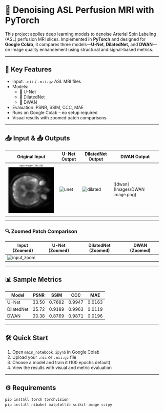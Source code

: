 # 🧠 Denoising ASL Perfusion MRI with PyTorch

This project applies deep learning models to denoise Arterial Spin Labeling (ASL) perfusion MRI slices. Implemented in **PyTorch** and designed for **Google Colab**, it compares three models—**U-Net**, **DilatedNet**, and **DWAN**—on image quality enhancement using structural and signal-based metrics.

---

## 🚀 Key Features
- Input: `.nii` / `.nii.gz` ASL MRI files
- Models:
  - 🔹 U-Net
  - 🔹 DilatedNet
  - 🔹 DWAN
- Evaluation: PSNR, SSIM, CCC, MAE
- Runs on Google Colab – no setup required
- Visual results with zoomed patch comparisons

---

## 📥 Input & 📤 Outputs

| Original Input | U-Net Output | DilatedNet Output | DWAN Output |
|----------------|--------------|-------------------|-------------|
| ![input](Images/input_image.png) | ![unet](images/unet_output.png) | ![dilated](images/dilatednet_output.png) | ![dwan](Images/DWAN image.png)|

---

### 🔍 Zoomed Patch Comparison

| Input (Zoomed) | U-Net (Zoomed) | DilatedNet (Zoomed) | DWAN (Zoomed) |
|----------------|----------------|----------------------|----------------|
| ![input_zoom](images/input_zoom.png) |

---

## 📊 Sample Metrics

| Model       | PSNR   | SSIM   | CCC    | MAE     |
|-------------|--------|--------|--------|---------|
| U-Net       | 33.50  | 0.7692 | 0.9947 | 0.0163  |
| DilatedNet  | 35.72  | 0.9189 | 0.9963 | 0.0119  |
| DWAN        | 30.38  | 0.8769 | 0.9871 | 0.0196  |

---

## 🛠️ Quick Start

1. Open `main_notebook.ipynb` in Google Colab
2. Upload your `.nii` or `.nii.gz` file
3. Choose a model and train it (100 epochs default)
4. View the results with visual and metric evaluation

---

## ⚙️ Requirements

```bash
pip install torch torchvision
pip install nibabel matplotlib scikit-image scipy
